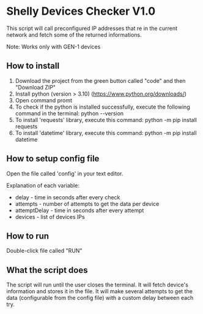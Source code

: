 # Shelly Devices Checker V1.0
This script will call preconfigured IP addresses that re in the current network and fetch some of the returned informations.

Note: Works only with GEN-1 devices

## How to install
1. Download the project from the green button called "code" and then "Download ZIP"
2. Install python (version > 3.10) (https://www.python.org/downloads/)
3. Open command promt
4. To check if the python is installed successfully, execute the following command in the terminal: python --version
5. To install 'requests' library, execute this command: python -m pip install requests
6. To install 'datetime' library, execute this command: python -m pip install datetime

## How to setup config file
Open the file called 'config' in your text editor.

Explanation of each variable:
 - delay - time in seconds after every check
 - attempts - number of attempts to get the data per device
 - attemptDelay - time in seconds after every attempt
 - devices - list of devices IPs
 
## How to run
Double-click file called "RUN"

## What the script does
The script will run until the user closes the terminal. It will fetch device's information and stores it in the file. 
It will make several attempts to get the data (configurable from the config file) with a custom delay between each try.

